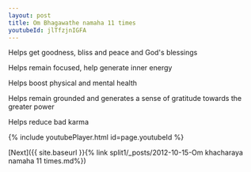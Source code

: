```yaml
---
layout: post
title: Om Bhagawathe namaha 11 times
youtubeId: jlTfzjnIGFA
---
```

 
 
Helps get goodness, bliss and peace and God's blessings
 
Helps remain focused, help generate inner energy 
 
Helps boost physical and mental health 
 
Helps remain grounded and generates a sense of gratitude towards the greater power 
 
Helps reduce bad karma
 
 
 
 


{% include youtubePlayer.html id=page.youtubeId %}
 
[Next]({{ site.baseurl }}{% link  split1/_posts/2012-10-15-Om khacharaya namaha 11 times.md%})
 
